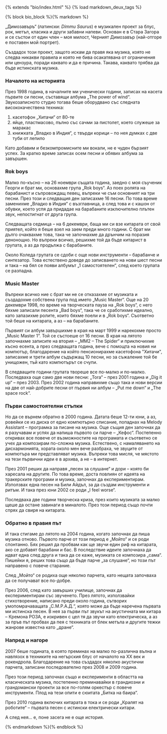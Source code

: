 {% extends "bio/index.html" %}
{% load markdown_deux_tags %}

{% block bio_block %}{% markdown %}

„Димозавъръ“ (латински: *Dimmu Saurus*) е музикален проект за блус, рок, метъл, класика и други забавни напеви. Основан е в Стара Загора и се състои от един член – моя милост, Черният Димозавър (най-отгоре е поставен мой портрет).

Създадох този проект, защото искам да правя яка музика, която не следва никакви правила и която не бива осакатявана от ограничения или цензура, поради каквато и да е причина. Такава, каквато трябва да бъде истинската музика.

### Началото на историята

През 1998 година, в началните ми ученически години, записах на касета първите си песни, съставящи албума „The power of wind“. Звукозаписното студио тогава беше оборудвано със следната висококачествена техника:

1. касетофон „Хитачи“ от 80-те
2. яйце, пластмасово, пълно със сачми за пистолет, което служеше за маракас
3. книжката „Владко в Индия“, с твърди корици – по нея думках с две туби от лепило

Като добавим и безкомпромисните ми вокали, не е чуден бързият успех. За кратко време записах осем песни и обявих албума за завършен.

### Rok boys

Малко по-късно – на 26 ноември същата година, заедно с моя съученик Георги и брат ми, основахме група „Rok boys“. Аз поех ролята на барабанист и съпровождащ певец, въпреки че съм основният на три песни. През този и следващия ден записахме 16 песни. По това време заменихме „Владко в Индия“ с възглавница, а след това и с кашон от обувки, което успя да придадае на барабаните изключително плътен звук, непостигнат от друга група.

Следващата седмица – на 6 декември, баща ми си взе китарата от свой приятел, който я беше взел на заем преди много години. С брат ми дълго очаквахме това, така че започнахме да дрънчим на поразия денонощно. Но въпреки всичко, решихме той да бъде китарист в групата, а аз да продължа с барабаните.

Около Коледа групата се сдоби с още нови инструменти – барабанче и синтезатор. Това естествено доведе до записването на нови шест песни и така – на бял се появи албумът „1 самостоятелен“, след което групата се разпадна.

### Music Master

Въпреки всичко ние с брат ми не се отказахме от музиката и създадохме собствена група под името „Music Master“. Още на 20 декември 1998, по време на творческата пауза на „Rok boys“, с него бяхме записали песента „Bad boys“, така че се сработихме идеално, като запазихме ролите, които бяхме поели и в „Rok boys“. Съответно той беше на китарата, а аз – на барабаните.

Първият си албум завършихме в края на март 1999 и нарекохме просто „Music Master 1“. Той се състоеше от 16 песни. В края на лятото започнахме записите на втория – „MM2 – The Spider“ и приключихме късно есента, а през следващата година, вече с помощта на новия ни компютър, благодарение на който пенсионирахме касетофона "Хитачи", записахме и трети албум съдържащ 10 песни, но за съжаление той бе унищожен, тъй като компютърът се счупи.

В следващите години групата твореше все по-малко и по-малко. Последваха още само две нови песни: „Tora“ – през 2001 година и „Dig it up“ – през 2003. През 2002 година направихме също така и нови версии на две от най-добрите песни от първия ни албум – „Put me down“ и „The space rock“.

### Първи самостоятелни стъпки

Но да се върнем обратно в 2000 година. Датата беше 12-ти юни, а аз, ровейки се из диска от едно компютърно списание, попаднах на Melody Assistant – програмка за писане на музика. Още същия ден започнах да я разучавам и успях да напиша първото си парче – „Кефос“. Постепенно откривах все повече от възможностите на програмата и съответно се учех да композирам по-сложна музика. Естествено, с намаляването на дисхармонията, хората около мен вече разбраха, че звуците от компютъра ми представляват музика. Въпреки това мисля, че мястото на тези първични идеи е в архива, а не – в интернет.

През 2001 реших да направя „песен за слушане“ и дори – която би харесала на другите. По това време, доста повлиян от идеята на тракерските програми и музика, започнах да експериментирам. Използвах една песен на Били Айдъл, за да създам инструменти и ритъм. И така през юни 2002 се роди „I feel worse“.

Последваха две години творческа криза, през които музиката за малко щеше да остане завинаги в миналото. През този период също почти спрях да свиря на китарата.

### Обратно в правия път

И така стигаме до лятото на 2004 година, когато започнах да пиша музика отново. Първото парче от този период е „Мойто“ и се роди спонтанно. Бях решил да пробвам как ще звучи един риф на китарата, ако се добавят барабани и бас. В последствие идеите започнаха да идват една след друга и така да се каже, музиката се композира „сама“. Пишейки я, реших това също да бъде парче „за слушане“, но този път направено с повече старание.

След „Мойто“ се родиха още няколко парчета, като нещата започваха да се получават все по-добре.

През 2006, след като завърших училище, започнах да експериментирам със звученето. През лятото, използвайки стихотворение, написано преди около година, сътворих умопомрачаващата „С.М.Р.А.Д.“, която може да бъде наречена първата ми истинска песен. В нея за първи път звукът на акустичната ми китара – Кремона РОЗА, е изкривен с цел тя да звучи като електрическа, а аз за пръв път пробвах да пея с техниката от блек метъла и другите тежки жанрове известна като „дране“.

### Напред и нагоре

2007 беше годината, в която преминах на малко по-различна вълна и навлязох в техниките на негърския блус от началото на ХХ век и рокендрола. Благодарение на това създадох няколко акустични парчета, записани последователно през 2008 и 2009 година.

През този период започнах също и експерименти в областта на класическата музика, постепенно преминавайки в грандиозни и грандомански проекти за все по-голям оркестър с повече инструменти. Плод на тези опити е сюитата „Битка на баира“.

През 2010 година включих китарата в тока и се роди „Кралят на роботите“ – първата песен с истински електрически китари.

А след нея... е, поне засега не е още история.

{% endmarkdown %}{% endblock %}
